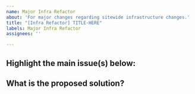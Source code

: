 ```yaml
---
name: Major Infra Refactor
about: 'For major changes regarding sitewide infrastructure changes.'
title: "[Infra Refactor] TITLE-HERE"
labels: Major Infra Refactor
assignees: ''

---
```


## Highlight the main issue(s) below:

## What is the proposed solution?